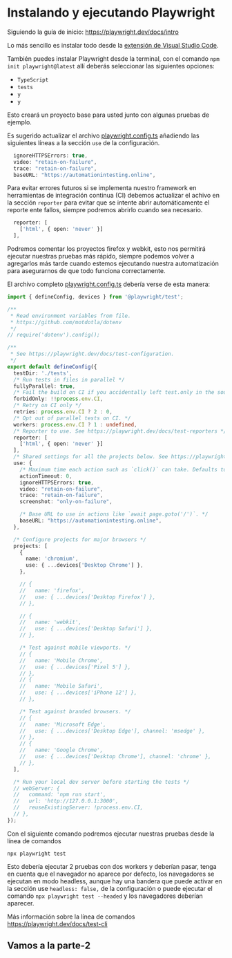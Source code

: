 # Instalando y ejecutando Playwright

Siguiendo la guía de inicio: https://playwright.dev/docs/intro

Lo más sencillo es instalar todo desde la [extensión de Visual Studio Code](https://marketplace.visualstudio.com/items?itemName=ms-playwright.playwright).

También puedes instalar Playwright desde la terminal, con el comando `npm init playwright@latest` allí deberás seleccionar las siguientes opciones:

* `TypeScript`
* `tests`
* `y`
* `y`

Esto creará un proyecto base para usted junto con algunas pruebas de ejemplo.

Es sugerido actualizar el archivo [playwright.config.ts](./playwright.config.ts) añadiendo las siguientes líneas a la sección `use` de la configuración.

```typescript
  ignoreHTTPSErrors: true,
  video: "retain-on-failure",
  trace: "retain-on-failure",
  baseURL: "https://automationintesting.online",
```

Para evitar errores futuros si se implementa nuestro framework en herramientas de integración continua (CI) debemos actualizar el achivo en la sección `reporter` para evitar que se intente abrir automáticamente el reporte ente fallos, siempre podremos abrirlo cuando sea necesario.

```typescript
  reporter: [
    ['html', { open: 'never' }]
  ],
```

Podremos comentar los proyectos firefox y webkit, esto nos permitirá ejecutar nuestras pruebas más rápido, siempre podemos volver a agregarlos más tarde cuando estemos ejecutando nuestra automatización para asegurarnos de que todo funciona correctamente.

El archivo completo [playwright.config.ts](./playwright.config.ts) debería verse de esta manera:

```typescript
import { defineConfig, devices } from '@playwright/test';

/**
 * Read environment variables from file.
 * https://github.com/motdotla/dotenv
 */
// require('dotenv').config();

/**
 * See https://playwright.dev/docs/test-configuration.
 */
export default defineConfig({
  testDir: './tests',
  /* Run tests in files in parallel */
  fullyParallel: true,
  /* Fail the build on CI if you accidentally left test.only in the source code. */
  forbidOnly: !!process.env.CI,
  /* Retry on CI only */
  retries: process.env.CI ? 2 : 0,
  /* Opt out of parallel tests on CI. */
  workers: process.env.CI ? 1 : undefined,
  /* Reporter to use. See https://playwright.dev/docs/test-reporters */
  reporter: [
    ['html', { open: 'never' }]
  ],
  /* Shared settings for all the projects below. See https://playwright.dev/docs/api/class-testoptions. */
  use: {
    /* Maximum time each action such as `click()` can take. Defaults to 0 (no limit). */
    actionTimeout: 0,
    ignoreHTTPSErrors: true,
    video: "retain-on-failure",
    trace: "retain-on-failure",
    screenshot: "only-on-failure",

    /* Base URL to use in actions like `await page.goto('/')`. */
    baseURL: "https://automationintesting.online",
  },

  /* Configure projects for major browsers */
  projects: [
    {
      name: 'chromium',
      use: { ...devices['Desktop Chrome'] },
    },

    // {
    //   name: 'firefox',
    //   use: { ...devices['Desktop Firefox'] },
    // },

    // {
    //   name: 'webkit',
    //   use: { ...devices['Desktop Safari'] },
    // },

    /* Test against mobile viewports. */
    // {
    //   name: 'Mobile Chrome',
    //   use: { ...devices['Pixel 5'] },
    // },
    // {
    //   name: 'Mobile Safari',
    //   use: { ...devices['iPhone 12'] },
    // },

    /* Test against branded browsers. */
    // {
    //   name: 'Microsoft Edge',
    //   use: { ...devices['Desktop Edge'], channel: 'msedge' },
    // },
    // {
    //   name: 'Google Chrome',
    //   use: { ...devices['Desktop Chrome'], channel: 'chrome' },
    // },
  ],

  /* Run your local dev server before starting the tests */
  // webServer: {
  //   command: 'npm run start',
  //   url: 'http://127.0.0.1:3000',
  //   reuseExistingServer: !process.env.CI,
  // },
});

```

Con el siguiente comando podremos ejecutar nuestras pruebas desde la línea de comandos

`npx playwright test`

Esto debería ejecutar 2 pruebas con dos workers y deberían pasar, tenga en cuenta que el navegador no aparece por defecto, los navegadores se ejecutan en modo headless, aunque hay una bandera que puede activar en la sección use `headless: false,` de la configuración o puede ejecutar el comando `npx playwright test --headed` y los navegadores deberían aparecer.

Más información sobre la línea de comandos <https://playwright.dev/docs/test-cli>

## Vamos a la parte-2
